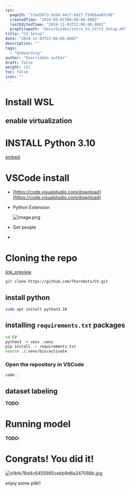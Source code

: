 ```yaml
---
sys:
  pageId: "17ed3673-5e94-44cf-b817-f54bbaa03c06"
  createdTime: "2024-09-01T00:08:00.000Z"
  lastEditedTime: "2024-11-03T22:06:00.000Z"
  propFilepath: "docs/Guides/intro_to_CV/CV_Setup.md"
title: "CV_Setup"
date: "2024-11-03T22:06:00.000Z"
description: ""
tags:
  - "Onboarding"
author: "Overridden author"
draft: false
weight: 161
toc: false
icon: ""
---
```


# Install WSL

## enable virtualization

# INSTALL Python 3.10

[embed](https://www.rose-hulman.edu/class/csse/csse132/2425a/labs/prelab1-wsl2.html)

# VSCode install

- [https://code.visualstudio.com/download](https://code.visualstudio.com/download)
- Python Extension

	![image.png](https://prod-files-secure.s3.us-west-2.amazonaws.com/d518164a-d88e-44d1-a4ee-3adb3bd8bce0/d82b6650-a5e4-4d3c-b8c9-93d817dae00e/image.png?X-Amz-Algorithm=AWS4-HMAC-SHA256&X-Amz-Content-Sha256=UNSIGNED-PAYLOAD&X-Amz-Credential=ASIAZI2LB4663JE3CRB7%2F20250626%2Fus-west-2%2Fs3%2Faws4_request&X-Amz-Date=20250626T210815Z&X-Amz-Expires=3600&X-Amz-Security-Token=IQoJb3JpZ2luX2VjEGwaCXVzLXdlc3QtMiJHMEUCIEUf5A3QXjVnS6481s8WU68odSUiP6TUiX5bN2Q3ORJdAiEA9Zoh68m8teAKl%2BZLvoq6jS%2B%2BcnP45KXf%2FewAZYD2ayIq%2FwMIZRAAGgw2Mzc0MjMxODM4MDUiDHAWvP6YP5VcqL%2FWZCrcA9Md4dU3hxI2v%2BLs3KTNHbeOV2zzE51w2N%2FbAJDT%2FtISVJUZs%2FVG8vamxTtA40R2Q9cFo%2Fr5rkscToxAHpiz6EoznNLJDi3DazvqOitWqo7cXQgJRwTJ62tnBMG3Wi1Q6o79CfllcwKkHBGVsIeBW6UhB8%2Fh%2FlI1dID2XQwO9Umdq%2BljvNtW1y7jGMzfO7%2FTBf4%2Fr69W3RcAe7tF8Sjx53%2FuYD9FuxdBdzJeaEV3gZJ5j3UU0gI2jLIBYvwC6CPHdkOA%2BTBj%2FiabQ0RZHyI0uDb9gMGLCauAdy7oySk7zM2NRSGTla%2FyVokICPnmnBVwb7bgVpR%2FkI4PLRu6e%2FKMheOf7ORrOaDjTTMF5xr9NnD0LJOxrFuK8aphuGJ4Jz3bYDUZ8jXKDkvDJwuTed3bVl%2FRcLG0Hy5tAGcYa%2FIOaWzzNj%2FsZLtBBSt4toTJgrg%2BxryyjZC9YLxGwZ%2B4ILPO%2B1eTDSbBqMtIoJ%2FAS1S6RiyC1saEvHtDbHQh6fW8CQnVjQn5vwzsdG4etpeYWMjV6ihG8TdS0pPgqtQ89UhHY1bnIaudh9aJwOe91%2BKiCZhwN6%2FRw4fRzvts8A%2BVdtKo6zPZRvOQQMNmTVu8tQj69vzapqPdaJ1fXoop76ZdMN3K9sIGOqUB%2FSAsoNTNRpqRGOovJFMxgCrjMqJlQiDR0xO7eB%2F32D8wp0r9fXZ%2FkGWUPsgEq0qRWjMvQLrO279WwnRrqPYGI%2FQ500ZhJ3Ek2MFHm%2Ft%2BWsQIVtDI2YoXzO8PI3YwCvCpDLKaSP%2BYn13T8ceyfDJmYBg%2B%2BTWq8PqrI8kw1OOjLIwaN29pHwa%2FBt8m%2FuOerqjqv0ID017GwB33eNe%2BPFuIaDQFQW7N&X-Amz-Signature=73324d9c8b956d66edd2e8356217dda2bb972eba4fe5f5617edd5c7e9ee338d9&X-Amz-SignedHeaders=host&x-amz-checksum-mode=ENABLED&x-id=GetObject)
- Get people
- 

# Cloning the repo

[link_preview](https://github.com/Thornbots/CV/)

```bash
git clone https://github.com/Thornbots/CV.git
```

## install python

```bash
sudo apt install python3.10
```

## installing `requirements.txt` packages

```bash
cd CV
python3 -m venv .venv
pip install -r requirements.txt
source ./.venv/bin/activate
```

### Open the repository in VSCode

```bash
code .
```

## dataset labeling  

**TODO:**

# Running model

**TODO:**

# Congrats! You did it!

![e1bfe78d4c6455985cebb9d6a247088b.jpg](https://prod-files-secure.s3.us-west-2.amazonaws.com/d518164a-d88e-44d1-a4ee-3adb3bd8bce0/7d1ce04e-65d6-40c8-814d-754280e9515a/e1bfe78d4c6455985cebb9d6a247088b.jpg?X-Amz-Algorithm=AWS4-HMAC-SHA256&X-Amz-Content-Sha256=UNSIGNED-PAYLOAD&X-Amz-Credential=ASIAZI2LB466SHUMPLBE%2F20250626%2Fus-west-2%2Fs3%2Faws4_request&X-Amz-Date=20250626T210815Z&X-Amz-Expires=3600&X-Amz-Security-Token=IQoJb3JpZ2luX2VjEGwaCXVzLXdlc3QtMiJHMEUCIF2fcMbm04ihXc8OzrpoA2KXpEFmBXJRtCNoWg2pShCcAiEA99cI8MQR0swc3SxEmfEglVgdUqeSReGWR5agZyDcsK0q%2FwMIZRAAGgw2Mzc0MjMxODM4MDUiDAIUbczsxgAe%2By0RDircA8tLHPUtPanSLbYrP%2FzjEPLBWqVa7GOGFMpRA%2BYvSxDpjqngnhwNnYA3bYLxj%2F38otJcUcqMH%2FIWxQmTKYwOpeuxxe%2B22S600kddE%2B%2BJHvNOjwqd1C2Hn2Ai0pcR78yDu6EIXF9HCZsI%2FRLxZ46BY4biYN9qvbxo0EX2gs2zkflt0VYz3%2BGtMHK%2Bo%2BGmf3FGXxEHWrubQQochN33O9eR61dHHNFyMihrYCl%2FskdzzCyqHAA9JGUw%2Fm%2FB5L6QUyVjWgSCzOQ6HgA0EKScdNwqXFzQ8Ct0Y8RKOhHXFxkhBJBLbdtf2XY%2BLpO%2FwXvVBaY555NPmfqqBPjzXiBFd1R0nJGdPJ3wGcppApqFhUA6kOX9O7mSZitib3OxA6CQ3WlSyz0RX7fSb3%2BZUL8uASyM6pQHw1SXEefryUiYtMZvx5RpL%2FrfQveAD2cZjLCW%2BEFJFl%2FtKF3noMeo37PTFdHmmpAqpd85E4yUGqKP7DWE9ahQpze9%2Bqx5lETiEqCrh5iwoY0EOxJxGBy4UHiwsvfKwSIt6Yz2QB1ecsqTdbQOrSlLAvwrBTVXhOW91bcxGx2Kzzs2PfyOUm5s1qEm4LixDiplS2mhZR6z3b%2FcHBM9XZnodYdhAn%2FuH475OoDDMIvL9sIGOqUBKh7%2BkjvYZtGRaBbifu55dukzZd8SbiRjwclrUJQK6I0PA0mPr5NOYZ1I%2F7RNCbPh2renqyVefG6mOGSKIIP6ydCvUpMVvSddh58CFo1R0KCuauzOiNO7G4%2Bg5rQ7ExCgPiVdGOMz2XyD5d8RLMcsYF%2Bxn4BJmn0SmbwCJx0aboOWRdxBJo5Eyz9mGu%2B2JgyNt1d4dUYkAY%2B06HRr9l%2BEpNsKmYEx&X-Amz-Signature=6e29191d568cb2b8968f8415ae5235e3e59cbe78120993232463ee8fbf7672ec&X-Amz-SignedHeaders=host&x-amz-checksum-mode=ENABLED&x-id=GetObject)

enjoy some pilk!!
